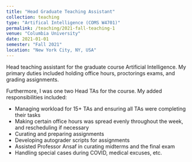 ```yaml
---
title: "Head Graduate Teaching Assistant"
collection: teaching
type: "Artifical Intelligence (COMS W4701)"
permalink: /teaching/2021-fall-teaching-1
venue: "Columbia University"
date: 2021-01-01
semester: "Fall 2021"
location: "New York City, NY, USA"
---
```


Head teaching assistant for the graduate course Artificial Intelligence. My primary duties included holding office hours, proctorings exams, and grading assignments.

Furthermore, I was one two Head TAs for the course. My added responsibilities included:
- Managing workload for 15+ TAs and ensuring all TAs were completing their tasks
- Making certain office hours was spread evenly throughout the week, and rescheduling if necessary
- Curating and preparing assignments
- Developing autograder scripts for assignments
- Assisted Professor Ansaf in curating midterms and the final exam
- Handling special cases during COVID, medical excuses, etc.
